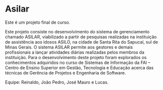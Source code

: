 # Asilar
Este é um projeto final de curso.

Este projeto consiste no desenvolvimento do sistema de gerenciamento chamado ASILAR, 
viabilizado a partir de pesquisas realizadas na instituição de assistência aos idosos ASILO, 
na cidade de Santa Rita do Sapucaí, sul de Minas Gerais. O sistema ASILAR permite aos gestores e demais profissionais a lançar 
atividades diárias realizadas pelos membros da instituição. Para o desenvolvimento deste projeto foram 
explorados os conhecimentos adquiridos no curso de Sistemas de Informação da 
FAI – Centro de Ensino Superior em Gestão, Tecnologia e Educação acerca das técnicas de Gerência de Projetos e 
Engenharia de Software.

Equipe: Reinaldo, João Pedro, José Mauro e Lucas. 
